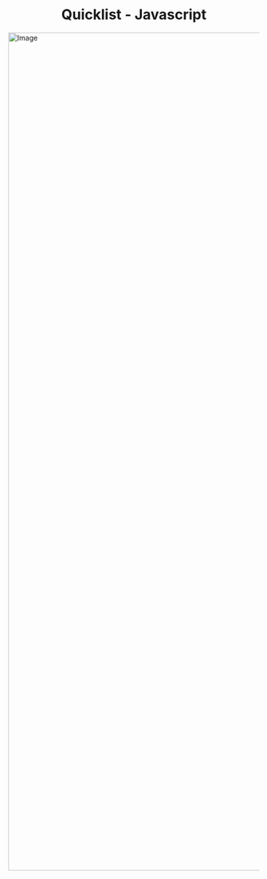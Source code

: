 <h1 align="center">Quicklist - Javascript</h1>



<img width="1681" alt="Image" src="https://github.com/user-attachments/assets/3950e5fb-651d-4817-a0b6-4b482bc2c4ea" />
